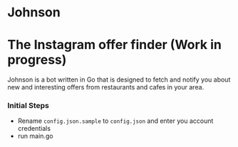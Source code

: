# Johnson
# The Instagram offer finder (Work in progress)
Johnson is a bot written in Go that is designed to fetch and notify you about new and interesting offers from restaurants and cafes in your area.

### Initial Steps
- Rename `config.json.sample` to `config.json` and enter you account credentials
- run main.go

